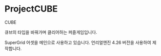 # ProjectCUBE
CUBE

큐브의 타입을 바꿔가며 클리어하는 퍼즐게임입니다.

SuperGrid 어셋을 메인으로 사용하고 있습니다.
언리얼엔진 4.26 버전을 사용하여 제작합니다.
